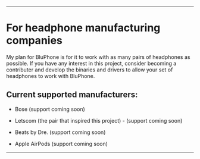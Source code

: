 
***

# For headphone manufacturing companies

My plan for BluPhone is for it to work with as many pairs of headphones as possible. If you have any interest in this project, consider becoming a contributer and develop the binaries and drivers to allow your set of headphones to work with BluPhone.

## Current supported manufacturers:

* Bose (support coming soon)

* Letscom (the pair that inspired this project) - (support coming soon)

* Beats by Dre. (support coming soon)

* Apple AirPods (support coming soon)

***
